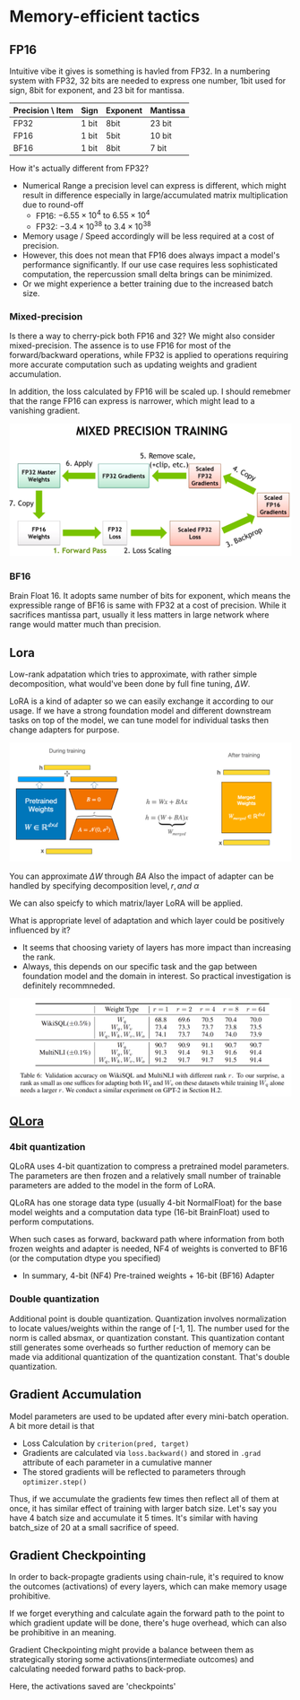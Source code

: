 # Memory-efficient tactics

## FP16
Intuitive vibe it gives is something is havled from FP32.
In a numbering system with FP32, 32 bits are needed to express one number, 1bit used for sign, 8bit for exponent, and 23 bit for mantissa.

| Precision \ Item  | Sign | Exponent |  Mantissa  |
|-------|--------|---------|------------|
| FP32  | 1 bit  |   8bit  |   23 bit   |
| FP16  | 1 bit  |   5bit  |   10 bit   |
| BF16  | 1 bit  |   8bit  |    7 bit   |


How it's actually different from FP32? 
  - Numerical Range a precision level can express is different, which might result in difference especially in large/accumulated matrix multiplication due to round-off 
    - FP16: $-6.55 \times 10^{4}  \text{ to }  6.55 \times 10^{4}$
    - FP32: $-3.4 \times 10^{38} \text{ to } 3.4 \times 10^{38}$
  - Memory usage / Speed accordingly will be less required at a cost of precision. 
  - However, this does not mean that FP16 does always impact a model's performance significantly. If our use case requires less sophisticated computation, the repercussion small delta brings can be minimized.
  - Or we might experience a better training due to the increased batch size. 

### Mixed-precision
Is there a way to cherry-pick both FP16 and 32? We might also consider mixed-precision. The assence is to use FP16 for most of the forward/backward operations, while FP32 is applied to operations requiring more accurate computation such as updating weights and gradient accumulation.

In addition, the loss calculated by FP16 will be scaled up. I should remebmer that the range FP16 can express is narrower, which might lead to a vanishing gradient.

![Mixed-precision](figs/mixed-precision.png)

### BF16
Brain Float 16. It adopts same number of bits for exponent, which means the expressible range of BF16 is same with FP32 at a cost of precision. While it sacrifices mantissa part, usually it less matters in large network where range would matter much than precision.


## Lora
Low-rank adpatation which tries to approximate, with rather simple decomposition, what would've been done by full fine tuning, $\Delta W$. 

LoRA is a kind of adapter so we can easily exchange it according to our usage. If we have a strong foundation model and different downstream tasks on top of the model, we can tune model for individual tasks then change adapters for purpose.

![LoRA](figs/LoRA.png)

You can approximate $\Delta W \text{ through } BA$
Also the impact of adapter can be handled by specifying $\text{decomposition level}, r, and \ \alpha$
  
We can also speicfy to which matrix/layer LoRA will be applied. 

What is appropriate level of adaptation and which layer could be positively influenced by it?
 - It seems that choosing variety of layers has more impact than increasing the rank. 
 - Always, this depends on our specific task and the gap between foundation model and the domain in interest. So practical investigation is definitely recommneded.

![LoRA2](figs/LoRA2.png)

## [QLora](https://huggingface.co/blog/4bit-transformers-bitsandbytes)
### 4bit quantization
QLoRA uses 4-bit quantization to compress a pretrained model parameters. The parameters are then frozen and a relatively small number of trainable parameters are added to the model in the form of LoRA.

QLoRA has one storage data type (usually 4-bit NormalFloat) for the base model weights and a computation data type (16-bit BrainFloat) used to perform computations.

When such cases as forward, backward path where information from both frozen weights and adapter is needed, NF4 of weights is converted to BF16 (or the computation dtype you specified)

 - In summary, 4-bit (NF4) Pre-trained weights + 16-bit (BF16) Adapter

### Double quantization
Additional point is double quantization. Quantization involves normalization to locate values/weights within the range of [-1, 1]. The number used for the norm is called absmax, or quantization constant. This quantization contant still generates some overheads so further reduction of memory can be made via additional quantization of the quantization constant. That's double quantization. 


## Gradient Accumulation
Model parameters are used to be updated after every mini-batch operation. A bit more detail is that 
 - Loss Calculation by `criterion(pred, target)`
 - Gradients are calculated via `loss.backward()` and stored in `.grad` attribute of each parameter in a cumulative manner
 - The stored gradients will be reflected to parameters through `optimizer.step()`

Thus, if we accumulate the gradients few times then reflect all of them at once, it has similar effect of training with larger batch size. Let's say you have 4 batch size and accumulate it 5 times. It's similar with having batch_size of 20 at a small sacrifice of speed. 

## Gradient Checkpointing
In order to back-propagte gradients using chain-rule, it's required to know the outcomes (activations) of every layers, which can make memory usage prohibitive. 

If we forget everything and calculate again the forward path to the point to which gradient update will be done, there's huge overhead, which can also be prohibitive in an meaning. 

Gradient Checkpointing might provide a balance between them as strategically storing some activations(intermediate outcomes) and calculating needed forward paths to back-prop.

Here, the activations saved are 'checkpoints'
